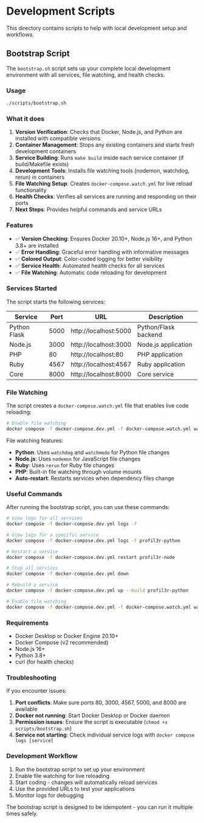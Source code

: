 # Development Scripts

This directory contains scripts to help with local development setup and workflows.

## Bootstrap Script

The `bootstrap.sh` script sets up your complete local development environment with all services, file watching, and health checks.

### Usage

```bash
./scripts/bootstrap.sh
```

### What it does

1. **Version Verification**: Checks that Docker, Node.js, and Python are installed with compatible versions
2. **Container Management**: Stops any existing containers and starts fresh development containers
3. **Service Building**: Runs `make build` inside each service container (if build/Makefile exists)
4. **Development Tools**: Installs file watching tools (nodemon, watchdog, rerun) in containers
5. **File Watching Setup**: Creates `docker-compose.watch.yml` for live reload functionality
6. **Health Checks**: Verifies all services are running and responding on their ports
7. **Next Steps**: Provides helpful commands and service URLs

### Features

- ✅ **Version Checking**: Ensures Docker 20.10+, Node.js 16+, and Python 3.8+ are installed
- ✅ **Error Handling**: Graceful error handling with informative messages
- ✅ **Colored Output**: Color-coded logging for better visibility
- ✅ **Service Health**: Automated health checks for all services
- ✅ **File Watching**: Automatic code reloading for development

### Services Started

The script starts the following services:

| Service      | Port | URL                   | Description          |
| ------------ | ---- | --------------------- | -------------------- |
| Python Flask | 5000 | http://localhost:5000 | Python/Flask backend |
| Node.js      | 3000 | http://localhost:3000 | Node.js application  |
| PHP          | 80   | http://localhost:80   | PHP application      |
| Ruby         | 4567 | http://localhost:4567 | Ruby application     |
| Core         | 8000 | http://localhost:8000 | Core service         |

### File Watching

The script creates a `docker-compose.watch.yml` file that enables live code reloading:

```bash
# Enable file watching
docker compose -f docker-compose.dev.yml -f docker-compose.watch.yml watch
```

File watching features:

- **Python**: Uses `watchdog` and `watchmedo` for Python file changes
- **Node.js**: Uses `nodemon` for JavaScript file changes
- **Ruby**: Uses `rerun` for Ruby file changes
- **PHP**: Built-in file watching through volume mounts
- **Auto-restart**: Restarts services when dependency files change

### Useful Commands

After running the bootstrap script, you can use these commands:

```bash
# View logs for all services
docker compose -f docker-compose.dev.yml logs -f

# View logs for a specific service
docker compose -f docker-compose.dev.yml logs -f profil3r-python

# Restart a service
docker compose -f docker-compose.dev.yml restart profil3r-node

# Stop all services
docker compose -f docker-compose.dev.yml down

# Rebuild a service
docker compose -f docker-compose.dev.yml up --build profil3r-python

# Enable file watching
docker compose -f docker-compose.dev.yml -f docker-compose.watch.yml watch
```

### Requirements

- Docker Desktop or Docker Engine 20.10+
- Docker Compose (v2 recommended)
- Node.js 16+
- Python 3.8+
- curl (for health checks)

### Troubleshooting

If you encounter issues:

1. **Port conflicts**: Make sure ports 80, 3000, 4567, 5000, and 8000 are available
2. **Docker not running**: Start Docker Desktop or Docker daemon
3. **Permission issues**: Ensure the script is executable (`chmod +x scripts/bootstrap.sh`)
4. **Service not starting**: Check individual service logs with `docker compose logs [service]`

### Development Workflow

1. Run the bootstrap script to set up your environment
2. Enable file watching for live reloading
3. Start coding - changes will automatically reload services
4. Use the provided URLs to test your applications
5. Monitor logs for debugging

The bootstrap script is designed to be idempotent - you can run it multiple times safely.

